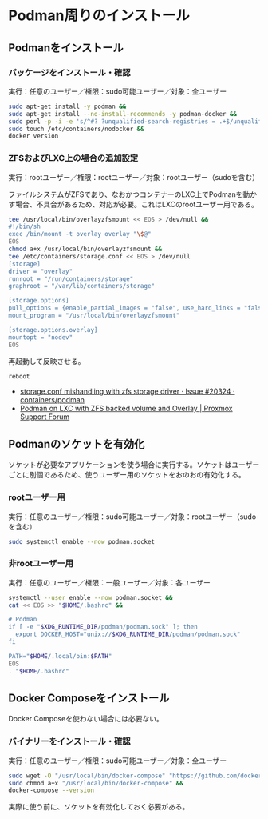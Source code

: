 # Podman周りのインストール
## Podmanをインストール
### パッケージをインストール・確認
実行：任意のユーザー／権限：sudo可能ユーザー／対象：全ユーザー
```bash
sudo apt-get install -y podman &&
sudo apt-get install --no-install-recommends -y podman-docker &&
sudo perl -p -i -e 's/^#? ?unqualified-search-registries = .+$/unqualified-search-registries = ["docker.io"]/g' /etc/containers/registries.conf &&
sudo touch /etc/containers/nodocker &&
docker version
```

### ZFSおよびLXC上の場合の追加設定
実行：rootユーザー／権限：rootユーザー／対象：rootユーザー（sudoを含む）

ファイルシステムがZFSであり、なおかつコンテナーのLXC上でPodmanを動かす場合、不具合があるため、対応が必要。これはLXCのrootユーザー用である。
```bash
tee /usr/local/bin/overlayzfsmount << EOS > /dev/null &&
#!/bin/sh
exec /bin/mount -t overlay overlay "\$@"
EOS
chmod a+x /usr/local/bin/overlayzfsmount &&
tee /etc/containers/storage.conf << EOS > /dev/null
[storage]
driver = "overlay"
runroot = "/run/containers/storage"
graphroot = "/var/lib/containers/storage"

[storage.options]
pull_options = {enable_partial_images = "false", use_hard_links = "false", ostree_repos=""}
mount_program = "/usr/local/bin/overlayzfsmount"

[storage.options.overlay]
mountopt = "nodev"
EOS
```

再起動して反映させる。
```bash
reboot
```
- [storage.conf mishandling with zfs storage driver · Issue #20324 · containers/podman](https://github.com/containers/podman/issues/20324)
- [Podman on LXC with ZFS backed volume and Overlay | Proxmox Support Forum](https://forum.proxmox.com/threads/podman-on-lxc-with-zfs-backed-volume-and-overlay.138722/)

## Podmanのソケットを有効化
ソケットが必要なアプリケーションを使う場合に実行する。ソケットはユーザーごとに別個であるため、使うユーザー用のソケットをおのおの有効化する。

### rootユーザー用
実行：任意のユーザー／権限：sudo可能ユーザー／対象：rootユーザー（sudoを含む）
```bash
sudo systemctl enable --now podman.socket
```

### 非rootユーザー用
実行：任意のユーザー／権限：一般ユーザー／対象：各ユーザー
```bash
systemctl --user enable --now podman.socket &&
cat << EOS >> "$HOME/.bashrc" &&

# Podman
if [ -e "$XDG_RUNTIME_DIR/podman/podman.sock" ]; then
  export DOCKER_HOST="unix://$XDG_RUNTIME_DIR/podman/podman.sock"
fi

PATH="$HOME/.local/bin:$PATH"
EOS
. "$HOME/.bashrc"
```

## Docker Composeをインストール
Docker Composeを使わない場合には必要ない。

### バイナリーをインストール・確認
実行：任意のユーザー／権限：sudo可能ユーザー／対象：全ユーザー
```bash
sudo wget -O "/usr/local/bin/docker-compose" "https://github.com/docker/compose/releases/latest/download/docker-compose-$(uname -s)-$(uname -m)" &&
sudo chmod a+x "/usr/local/bin/docker-compose" &&
docker-compose --version
```
実際に使う前に、ソケットを有効化しておく必要がある。
